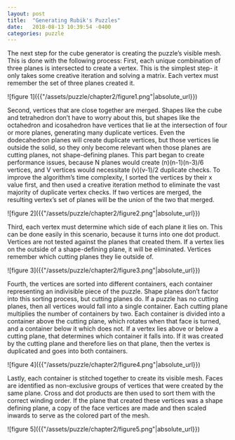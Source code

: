 ```yaml
---
layout: post
title:  "Generating Rubik's Puzzles"
date:   2018-08-13 10:39:54 -0400
categories: puzzle
---
```

<p>
The next step for the cube generator is creating the puzzle’s visible mesh. This is done with the following process:
First, each unique combination of three planes is intersected to create a vertex. This is the simplest step- it only takes some creative iteration and solving a matrix. Each vertex must remember the set of three planes created it. 
</p>
![figure 1]({{"/assets/puzzle/chapter2/figure1.png"|absolute_url}})
<p>
Second, vertices that are close together are merged. Shapes like the cube and tetrahedron don’t have to worry about this, but shapes like the octahedron and icosahedron have vertices that lie at the intersection of four or more planes, generating many duplicate vertices. Even the dodecahedron planes will create duplicate vertices, but those vertices lie outside the solid, so they only become relevant when those planes are cutting planes, not shape-defining planes. This part began to create performance issues, because N planes would create (n)(n-1)(n-3)/6 vertices, and V vertices would necessitate (v)(v-1)/2 duplicate checks. To improve the algorithm’s time complexity, I sorted the vertices by their x value first, and then used a creative iteration method to eliminate the vast majority of duplicate vertex checks. If two vertices are merged, the resulting vertex’s set of planes will be the union of the two that merged. 
</p>
![figure 2]({{"/assets/puzzle/chapter2/figure2.png"|absolute_url}})
<p>
Third, each vertex must determine which side of each plane it lies on. This can be done easily in this scenario, because it turns into one dot product. Vertices are not tested against the planes that created them. If a vertex lies on the outside of a shape-defining plane, it will be eliminated. Vertices remember which cutting planes they lie outside of. 
</p>
![figure 3]({{"/assets/puzzle/chapter2/figure3.png"|absolute_url}})
<p>
Fourth, the vertices are sorted into different containers, each container representing an indivisible piece of the puzzle. Shape planes don’t factor into this sorting process, but cutting planes do. If a puzzle has no cutting planes, then all vertices would fall into a single container. Each cutting plane multiplies the number of containers by two. Each container is divided into a container above the cutting plane, which rotates when that face is turned, and a container below it which does not. If a vertex lies above or below a cutting plane, that determines which container it falls into. If it was created by the cutting plane and therefore lies on that plane, then the vertex is duplicated and goes into both containers. 
</p>
![figure 4]({{"/assets/puzzle/chapter2/figure4.png"|absolute_url}})
<p>
Lastly, each container is stitched together to create its visible mesh. Faces are identified as non-exclusive groups of vertices that were created by the same plane. Cross and dot products are then used to sort them with the correct winding order. If the plane that created these vertices was a shape defining plane, a copy of the face vertices are made and then scaled inwards to serve as the colored part of the mesh. 
</p>
![figure 5]({{"/assets/puzzle/chapter2/figure5.png"|absolute_url}})












